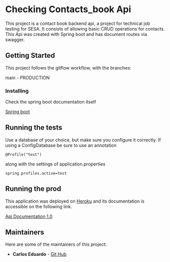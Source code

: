 # Checking Contacts_book Api

This project is a contact book backend api, a project for technical job testing for SESA. It consists of allowing basic CRUD operations for contacts. This Api was created with Spring boot and has document routes via swagger.

## Getting Started

This project follows the gitflow workflow, with the branches:

main - PRODUCTION


### Installing

Check the spring boot documentation itself

[Spring boot](https://spring.io/projects/spring-boot)

## Running the tests

Use a database of your choice, but make sure you configure it correctly. If using a ConfigDatabase be sure to use an annotation

```
@Profile("test")
```

along with the settings of application.properties

```
spring.profiles.active=test
```

## Running the prod

This application was deployed on [Heroku](https://id.heroku.com/login) and its documentation is accessible on the following link.

[Api Documentation 1.0](https://mycontacts-book-api.herokuapp.com/swagger-ui/index.html)

## Maintainers

Here are some of the maintainers of this project:

* **Carlos Eduardo** - [Git Hub](https://github.com/carllosmattos)

